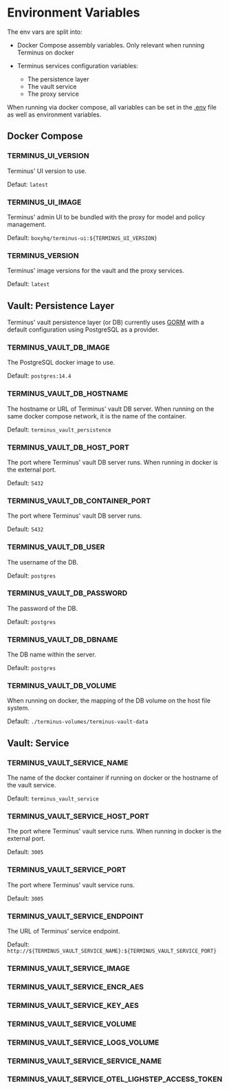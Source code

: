 # Environment Variables

The env vars are split into: 

- Docker Compose assembly variables. Only relevant when running Terminus on docker
- Terminus services configuration variables:

    - The persistence layer
    - The vault service
    - The proxy service

When running via docker compose, all variables can be set in the [.env](https://docs.docker.com/compose/env-file/) file as well as environment variables.

## Docker Compose

### **TERMINUS_UI_VERSION**

Terminus' UI version to use.

Defaut: `latest`

### **TERMINUS_UI_IMAGE**

Terminus' admin UI to be bundled with the proxy for model and policy management.

Default: `boxyhq/terminus-ui:${TERMINUS_UI_VERSION}`

### **TERMINUS_VERSION**

Terminus' image versions for the vault and the proxy services.

Default: `latest`


## Vault: Persistence Layer

Terminus' vault persistence layer (or DB) currently uses [GORM](https://gorm.io/) with a default configuration using PostgreSQL as a provider. 

### **TERMINUS_VAULT_DB_IMAGE**

The PostgreSQL docker image to use.

Default: `postgres:14.4`

### **TERMINUS_VAULT_DB_HOSTNAME**

The hostname or URL of Terminus' vault DB server. When running on the same docker compose network, it is the name of the container.

Default: `terminus_vault_persistence`

### **TERMINUS_VAULT_DB_HOST_PORT**

The port where Terminus' vault DB server runs. When running in docker is the external port.

Default: `5432`

### **TERMINUS_VAULT_DB_CONTAINER_PORT**

The port where Terminus' vault DB server runs. 

Default: `5432`

### **TERMINUS_VAULT_DB_USER**

The username of the DB.

Default: `postgres`

### **TERMINUS_VAULT_DB_PASSWORD**

The password of the DB.

Default: `postgres`

### **TERMINUS_VAULT_DB_DBNAME**

The DB name within the server.

Default: `postgres`

### **TERMINUS_VAULT_DB_VOLUME**

When running on docker, the mapping of the DB volume on the host file system.

Default: `./terminus-volumes/terminus-vault-data`

## Vault: Service

### **TERMINUS_VAULT_SERVICE_NAME**

The name of the docker container if running on docker or the hostname of the vault service.

Default: `terminus_vault_service`

### **TERMINUS_VAULT_SERVICE_HOST_PORT**

The port where Terminus' vault service runs. When running in docker is the external port.

Default: `3005`

### **TERMINUS_VAULT_SERVICE_PORT**

The port where Terminus' vault service runs. 

Default: `3005`

### **TERMINUS_VAULT_SERVICE_ENDPOINT**

The URL of Terminus' service endpoint.

Default: `http://${TERMINUS_VAULT_SERVICE_NAME}:${TERMINUS_VAULT_SERVICE_PORT}`

### **TERMINUS_VAULT_SERVICE_IMAGE**
### **TERMINUS_VAULT_SERVICE_ENCR_AES**
### **TERMINUS_VAULT_SERVICE_KEY_AES**
### **TERMINUS_VAULT_SERVICE_VOLUME**
### **TERMINUS_VAULT_SERVICE_LOGS_VOLUME**
### **TERMINUS_VAULT_SERVICE_SERVICE_NAME**
### **TERMINUS_VAULT_SERVICE_OTEL_LIGHSTEP_ACCESS_TOKEN**

<!-- 



# Terminus Vault Service 
TERMINUS_VAULT_SERVICE_NAME=terminus_vault_service
TERMINUS_VAULT_SERVICE_IMAGE=boxyhq/terminus-vault:${TERMINUS_VERSION}
TERMINUS_VAULT_SERVICE_ENCR_AES=true
TERMINUS_VAULT_SERVICE_KEY_AES=passphrasewhichneedstobe32byzes!
TERMINUS_VAULT_SERVICE_HOST_PORT=3005
TERMINUS_VAULT_SERVICE_PORT=3005
TERMINUS_VAULT_SERVICE_VOLUME=./terminus-volumes/terminus-vault-conf
TERMINUS_VAULT_SERVICE_LOGS_VOLUME=./terminus-volumes/terminus-vaultservice-logs
# OTEL
TERMINUS_VAULT_SERVICE_SERVICE_NAME=terminus-vault-service
TERMINUS_VAULT_SERVICE_OTEL_LIGHSTEP_ACCESS_TOKEN=xxx_addtoenvironment
# Vault external endpoint
TERMINUS_VAULT_SERVICE_ENDPOINT=http://${TERMINUS_VAULT_SERVICE_NAME}:${TERMINUS_VAULT_SERVICE_PORT}

# Terminus Proxy Service
TERMINUS_PROXY_SERVICE_NAME=terminus_proxy_service
TERMINUS_PROXY_SERVICE_IMAGE=boxyhq/terminus-proxy:${TERMINUS_VERSION}
TERMINUS_PROXY_SERVICE_CONF_KEY_AES=passphrasethatnneedstobe32byzes!
TERMINUS_PROXY_SERVICE_PORT=3002
TERMINUS_PROXY_SERVICE_HOST_PORT=3002
TERMINUS_PROXY_SERVICE_VOLUME=./terminus-volumes/terminus-proxy-data
TERMINUS_PROXY_SERVICE_LOGS_VOLUME=./terminus-volumes/terminus-proxyservice-logs
# OTEL
TERMINUS_PROXY_SERVICE_SERVICE_NAME=terminus-proxy-service
TERMINUS_PROXY_SERVICE_OTEL_LIGHSTEP_ACCESS_TOKEN=xxx_addtoenvironment -->
